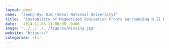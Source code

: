 ```yaml
---
layout: post
name:  "Jeong-Gyu Kim (Seoul National University)"
title:  "Instability of Magnetized Ionization Fronts Surrounding H II Regions"
date:   2014-11-05 11:00:00 -0400
image: "../../../../figures/missing.jpg"
website: "https://"
categories: sfir
---
```


